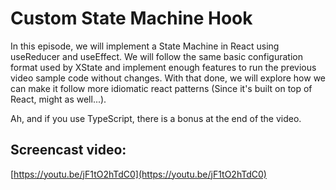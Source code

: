 # Custom State Machine Hook

In this episode, we will implement a State Machine in React using useReducer and useEffect. We will follow the same basic configuration format used by XState and implement enough features to run the previous video sample code without changes.
With that done, we will explore how we can make it follow more idiomatic react patterns (Since it's built on top of React, might as well...).

Ah, and if you use TypeScript, there is a bonus at the end of the video.

## Screencast video:

[https://youtu.be/jF1tO2hTdC0](https://youtu.be/jF1tO2hTdC0)
